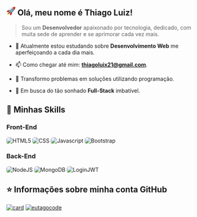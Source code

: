 ## <img height="24" src="./icons/foguete.gif" alt="foguete"/> Olá, meu nome é **Thiago Luiz!**

> Sou um **Desenvolvedor** apaixonado por tecnologia, dedicado, com muita sede de aprender
> e se aprimorar cada vez mais.

-   🔭 Atualmente estou estudando sobre **Desenvolvimento Web** me aperfeiçoando a
    cada dia mais.

-   📫 Como chegar até mim: **thiagoluix21@gmail.com**.

-   🧠 Transformo problemas em soluções utilizando programação.

-   🤩 Em busca do tão sonhado **Full-Stack** imbatível.

## 🚀 Minhas Skills

### Front-End

<div>
  <img style="border-radius: 5px;" height="32" src="https://img.shields.io/badge/HTML5-E34F26?style=for-the-badge&logo=html5&logoColor=white" alt="HTML5"/>
  <img style="border-radius: 5px;" height="32" src="https://img.shields.io/badge/CSS3-1572B6?style=for-the-badge&logo=css3&logoColor=white" alt="CSS"/>
  <img style="border-radius: 5px;" height="32" src="https://img.shields.io/badge/JavaScript-F7DF1E?style=for-the-badge&logo=javascript&logoColor=black" alt="Javascript"/>
  <img style="border-radius: 5px;" height="32" src="https://img.shields.io/badge/Bootstrap-563D7C?style=for-the-badge&logo=bootstrap&logoColor=white" alt="Bootstrap"/>
</div>

### Back-End

<div>
  <img style="border-radius: 5px;" height="32" src="https://img.shields.io/badge/Node.js-43853D?style=for-the-badge&logo=node.js&logoColor=white" alt="NodeJS"/>
  <img style="border-radius: 5px;" height="32" src="https://img.shields.io/badge/MongoDB-4EA94B?style=for-the-badge&logo=mongodb&logoColor=white" alt="MongoDB"/>
  <img style="border-radius: 5px;" height="32" src="https://img.shields.io/badge/json%20web%20tokens-323330?style=for-the-badge&logo=json-web-tokens&logoColor=pink" alt="LoginJWT"/>
</div>

## ⭐ Informações sobre minha conta GitHub

[![card](https://github-readme-stats.vercel.app/api?username=eutagocode&theme=default&show_icons=true)](https://github.com/anuraghazra/github-readme-stats)
[![eutagocode](https://github-readme-stats.vercel.app/api/top-langs/?username=eutagocode&layout=compact)](https://github.com/anuraghazra/github-readme-stats)
